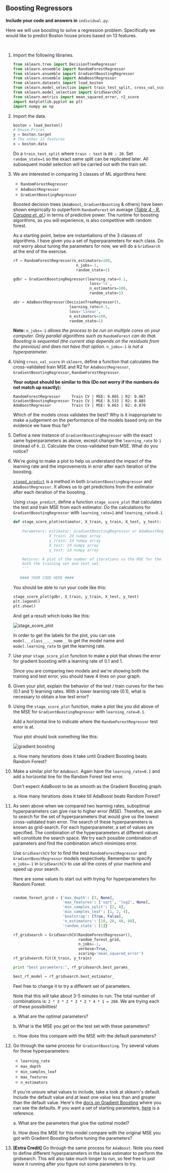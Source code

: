 ## Boosting Regressors

**Include your code and answers in** `individual.py`.

Here we will use boosting to solve a regression problem. Specifically we would
like to predict Boston house prices based on 13 features.

<br>

1. Import the following libraries.

   ```python
   from sklearn.tree import DecisionTreeRegressor
   from sklearn.ensemble import RandomForestRegressor
   from sklearn.ensemble import GradientBoostingRegressor
   from sklearn.ensemble import AdaBoostRegressor
   from sklearn.datasets import load_boston
   from sklearn.model_selection import train_test_split, cross_val_score
   from sklearn.model_selection import GridSearchCV
   from sklearn.metrics import mean_squared_error, r2_score
   import matplotlib.pyplot as plt
   import numpy as np
   ```

2. Import the data.

   ```python
   boston = load_boston()
   # House Prices
   y = boston.target
   # The other 13 features
   x = boston.data
   ```

   Do a `train_test_split` where `train : test` is `80 : 20`. Set
   `random_state=1` so the exact same split can be replicated later.
   All subsequent model selection will be carried out with the train set.

3. We are interested in comparing 3 classes of ML algorithms here:
   - `RandomForestRegressor`
   - `AdaBoostRegressor`
   - `GradientBoostingRegressor`

   Boosted decision trees (`AdaBoost`, `GradientBoosting` & others)
   have been shown empirically to outperform `RandomForest` on average
   ([_Table 4 - R. Caruana et. al._](/readings/compare_ml_algo.pdf)) in terms
   of predictive power. The runtime for boosting algorithms, as you will
   experience, is also competitive with random forest.

   As a starting point, below are instantiations of the 3 classes of
   algorithms. I have given you a set of hyperparameters for each
   class. Do not worry about tuning the parameters for now, we will do a
   `GridSearch` at the end of the exercise.

   ```python
   rf = RandomForestRegressor(n_estimators=100,
                               n_jobs=-1,
                               random_state=1)

   gdbr = GradientBoostingRegressor(learning_rate=0.1,
                                     loss='ls',
                                     n_estimators=100,
                                     random_state=1)

   abr = AdaBoostRegressor(DecisionTreeRegressor(),
                            learning_rate=0.1,
                            loss='linear',
                            n_estimators=100,
                            random_state=1)
   ```
   **Note:**
   `n_jobs=-1` _allows the process to be run on multiple cores on
   your computer. Only parallel algorithms such as_ `RandomForest` _can
   do that. Boosting is sequential (the current step depends on the residuals
   from the previous) and does not have that option._
   `n_jobs=-1` _is not a hyperparameter._


4. Using `cross_val_score` in `sklearn`, define a function that 
   calculates the cross-validated train MSE and R2 for `AdaBoostRegressor`,
   `GradientBoostingRegressor`, `RandomForestRegressor`.

   **Your output should be similar to this (Do not worry if the numbers do
   not match up exactly):**

   ```
   RandomForestRegressor     Train CV | MSE: 9.865 | R2: 0.867
   GradientBoostingRegressor Train CV | MSE: 8.533 | R2: 0.885
   AdaBoostRegressor         Train CV | MSE: 9.663 | R2: 0.870
   ```

   Which of the models cross validates the best? Why is it inappropriate
   to make a judgement on the performance of the models
   based only on the evidence we have thus far?

5. Define a new instance of `GradientBoostingRegressor` with the exact same
   hyperparameters as above, except change the `learning_rate` to `1`
   (instead of `0.1`). Calculate the cross-validated train MSE.
    What do you notice?

6. We're going to make a plot to help us understand the impact of the learning rate
   and the improvements in error after each iteration of the boosting.
   
   [`staged_predict`](http://scikit-learn.org/stable/modules/generated/sklearn.ensemble.GradientBoostingRegressor.html#sklearn.ensemble.GradientBoostingRegressor.staged_predict) is a method in both
   `GradientBoostingRegressor` and `AdaBoostRegressor`. It allows us to get
   predictions from the estimator after each iteration of the boosting.
   
   Using
   `stage_predict`, define a function `stage_score_plot` that calculates the test and train
   MSE from each estimator. Do the calculations for `GradientBoostingRegressor`
   with `learning_rate=1` and `learning_rate=0.1`

   ```python
   def stage_score_plot(estimator, X_train, y_train, X_test, y_test):
       '''
       Parameters: estimator: GradientBoostingRegressor or AdaBoostRegressor
                   X_train: 2d numpy array
                   y_train: 1d numpy array
                   X_test: 2d numpy array
                   y_test: 1d numpy array

       Returns: A plot of the number of iterations vs the MSE for the model for
       both the training set and test set.
       '''
      
      #### YOUR CODE HERE ####
   ```
   
   You should be able to run your code like this:
   
   ```python
   stage_score_plot(gdbr, X_train, y_train, X_test, y_test)
   plt.legend()
   plt.show()
   ```
   
   And get a result which looks like this:

   ![stage_score_plot](images/stage_score_plot.png)
   
   In order to get the labels for the plot, you can use `model.__class__.__name__` to get the model name and `model.learning_rate` to get the learning rate.

7. Use your `stage_score_plot` function to make a plot that shows the error
   for gradient boosting with a learning rate of 0.1 and 1.

   Since you are comparing two models and we're showing both the training and
   test error, you should have 4 lines on your graph.

8. Given your plot, explain the behavior of the test / train curves
   for the two (0.1 and 1) learning rates. With a lower learning rate (0.1),
   what is necessary to obtain a low test error?

9. Using the `stage_score_plot` function, make a plot like you did above of
    the MSE for `GradientBoostingRegressor` with `learning_rate=0.1`.

    Add a horizontal line to indicate where the `RandomForestRegressor` test
   error is at.

   Your plot should look something like this:

   ![gradient boosting](images/gradboost.png)

   a. How many iterations does it take until Gradient Boosting beats Random Forest?

10. Make a similar plot for `AdaBoost`. Again have the `learning_rate=0.1`
    and add a horizontal line for the Random Forest test error.

    Don't expect AdaBoost to be as smooth as the Gradient Boosting graph.

    a. How many iterations does it take till AdaBoost beats Random Forest?

11. As seen above when we compared two learning rates, suboptimal hyperparameters
    can give rise to higher error
    (MSE). Therefore, we aim to search for the set of hyperparameters that
    would give us the lowest cross-validated train error. The search of these
    hyperparameters is known as grid-search. For each hyperparameter, a set
    of values are specified. The combination of the hyperparameters at different
    values will constitute the search space. We try each possible combination
    of parameters and find the combination which minimizes error.

    Use `GridSearchCV` for to find the best `RandomForestRegressor`
    and `GradientBoostRegressor` models respectively.
    Remember to specify `n_jobs=-1` in `GridSearchCV` to use all the cores of your
    machine and speed up your search.

    Here are some values to start out with trying for hyperparameters for Random Forest:

    ```python

    random_forest_grid = {'max_depth': [3, None],
                          'max_features': ['sqrt', 'log2', None],
                          'min_samples_split': [2, 4],
                          'min_samples_leaf': [1, 2, 4],
                          'bootstrap': [True, False],
                          'n_estimators': [10, 20, 40, 80],
                          'random_state': [1]}

    rf_gridsearch = GridSearchCV(RandomForestRegressor(),
                                 random_forest_grid,
                                 n_jobs=-1,
                                 verbose=True,
                                 scoring='mean_squared_error')
    rf_gridsearch.fit(X_train, y_train)

    print "best parameters:", rf_gridsearch.best_params_

    best_rf_model = rf_gridsearch.best_estimator_
    ```

    Feel free to change it to try a different set of parameters.

    Note that this will take about 3-5 minutes to run. The total number of combinations is:
    `2 * 3 * 2 * 3 * 2 * 4 * 1 = 288`. We are trying each of these possibilities!

    a. What are the optimal parameters?

    b. What is the MSE you get on the test set with these parameters?

    c. How does this compare with the MSE with the default parameters?

12. Go through the same process for `GradientBoosting`. Try several values for
    these hyperparameters:

    * `learning_rate`
    * `max_depth`
    * `min_samples_leaf`
    * `max_features`
    * `n_estimators`
    
    If you're unsure what values to include, take a look at sklearn's default. Include the default value and at least 
    one value less than and greater than the default value. Here's the [docs on Gradient Boosting](http://scikit-learn.org/stable/modules/generated/sklearn.ensemble.GradientBoostingClassifier.html#sklearn.ensemble.GradientBoostingClassifier) where you can see the defaults.
    If you want a set of starting parameters, [here](https://gist.github.com/pprett/3989337#file-grid_search-py-L115) is
    a reference.

    a. What are the parameters that give the optimal model?

    b. How does the MSE for this model compare with the original MSE you got with Gradient Boosting
    before tuning the parameters?

13. **[Extra Credit]** Go through the same process for `AdaBoost`. Note you need to define different hyperparameters
    in the base estimator to perform the gridsearch. This will also take much longer to run,
    so feel free to just leave it running after you figure out some parameters to try.
